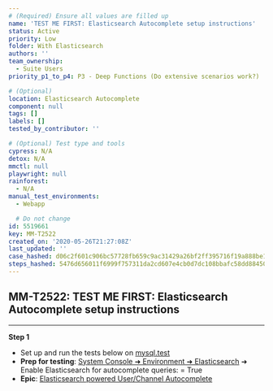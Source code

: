 ```yaml
---
# (Required) Ensure all values are filled up
name: 'TEST ME FIRST: Elasticsearch Autocomplete setup instructions'
status: Active
priority: Low
folder: With Elasticsearch
authors: ''
team_ownership:
  - Suite Users
priority_p1_to_p4: P3 - Deep Functions (Do extensive scenarios work?)

# (Optional)
location: Elasticsearch Autocomplete
component: null
tags: []
labels: []
tested_by_contributor: ''

# (Optional) Test type and tools
cypress: N/A
detox: N/A
mmctl: null
playwright: null
rainforest:
  - N/A
manual_test_environments:
  - Webapp

  # Do not change
id: 5519661
key: MM-T2522
created_on: '2020-05-26T21:27:08Z'
last_updated: ''
case_hashed: d06c2f601c906bc57728fb659c9ac31429a26bf2ff395716f19a888be1cb18e722ea284c9f4db34461e749e6fb06d225
steps_hashed: 5476d656011f6999f757311da2cd607e4cb0d7dc108bbafc58dd8845046cc78a061b8d79f71c88dee1ac7bcfc9c9f97f
---
```


<!-- (Auto-generated) Based on frontmatter's "key" and "name" -->

## MM-T2522: TEST ME FIRST: Elasticsearch Autocomplete setup instructions

---

**Step 1**

- Set up and run the tests below on [mysql.test](https://mysql.test.mattermost.com/)
- **Prep for testing**: [System Console ➜ Environment ➜ Elasticsearch](https://mysql.test.mattermost.com/admin_console/environment/elasticsearch) ➜ Enable Elasticsearch for autocomplete queries: = True
- **Epic**: [Elasticsearch powered User/Channel Autocomplete](https://mattermost.atlassian.net/browse/MM-13628)
